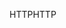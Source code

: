 <span data-ttu-id="dbad0-101">HTTP</span><span class="sxs-lookup"><span data-stu-id="dbad0-101">HTTP</span></span>